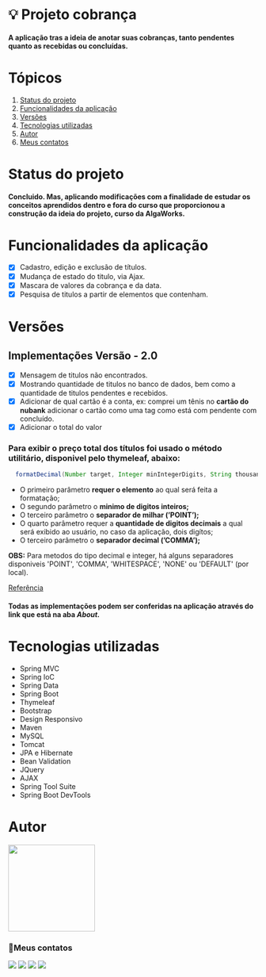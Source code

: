 # :bulb: Projeto cobrança
#### A aplicação tras a ideia de anotar suas cobranças, tanto pendentes quanto as recebidas ou concluídas.
# Tópicos
  1. [Status do projeto](#status-do-projeto)
  2. [Funcionalidades da aplicação](#funcionalidades-da-aplicação)
  3. [Versões](#versões)
  5. [Tecnologias utilizadas](#tecnologias-utilizadas)
  6. [Autor](#autor)
  7. [Meus contatos](#meus-contatos)
# Status do projeto
#### Concluido. Mas, aplicando modificações com a finalidade de estudar os conceitos aprendidos dentro e fora do curso que proporcionou a construção da ideia do projeto, curso da AlgaWorks.
# Funcionalidades da aplicação
- [x] Cadastro, edição e exclusão de títulos.
- [x] Mudança de estado do titulo, via Ajax.
- [x] Mascara de valores da cobrança e da data.
- [x] Pesquisa de titulos a partir de elementos que contenham.

# Versões
  
## Implementações Versão - 2.0

- [x]  Mensagem de titulos não encontrados.
- [x]  Mostrando quantidade de titulos no banco de dados, bem como a quantidade de titulos pendentes e recebidos.
- [x]  Adicionar de qual cartão é a conta, ex: comprei um tênis no **cartão do nubank** adicionar o cartão como uma tag como está com pendente com concluído.
- [x]  Adicionar o total do valor
  ### Para exibir o preço total dos títulos foi usado o método utilitário, disponivel pelo thymeleaf, abaixo:

```Java
  formatDecimal(Number target, Integer minIntegerDigits, String thousandsPointType, Integer decimalDigits, String decimalPoinType);
```
  - O primeiro parâmetro **requer o elemento** ao qual será feita a formatação;
- O segundo parâmetro o **minimo de digitos inteiros;**
- O terceiro parâmetro o **separador de milhar (’POINT’);**
- O quarto parâmetro requer a **quantidade de digitos decimais** a qual será exibido ao usuário, no caso da aplicação, dois digítos;
- O terceiro parâmetro o **separador decimal (’COMMA’);**

**OBS:** Para metodos do tipo decimal e integer, há alguns separadores disponiveis 'POINT', 'COMMA', 'WHITESPACE', 'NONE' ou 'DEFAULT' (por local).

[Referência](https://frontbackend.com/thymeleaf/thymeleaf-utility-methods-for-numbers)

#### Todas as implementações podem ser conferidas na aplicação através do link que está na aba *About.*

# Tecnologias utilizadas
* Spring MVC
* Spring IoC
* Spring Data
* Spring Boot
* Thymeleaf
* Bootstrap
* Design Responsivo
* Maven
* MySQL
* Tomcat
* JPA e Hibernate
* Bean Validation
* JQuery
* AJAX
* Spring Tool Suite
* Spring Boot DevTools


# Autor
  <img src="https://user-images.githubusercontent.com/58925056/157934762-1b63b01a-92c4-4a5a-8cf3-1787c894c565.png" width=175px>

### 📲Meus contatos

  <a href="https://instagram.com/tiago_lopes_14" target="_blank"><img src="https://img.shields.io/badge/-Instagram-%23E4405F?style=for-the-badge&logo=instagram&logoColor=white" target="_blank"></a> 
  <a href="mailto:saxtiago@gmailcom"><img src="https://img.shields.io/badge/-Gmail-%23333?style=for-the-badge&logo=gmail&logoColor=white" target="_blank"></a>
  <a href="https://www.linkedin.com/in/tiagolopesdeveloper/" target="_blank"><img src="https://img.shields.io/badge/-LinkedIn-%230077B5?style=for-the-badge&logo=linkedin&logoColor=white" target="_blank"></a>
  <a href="https://t.me/tiagoLopesDev" target="_blank"><img src="https://img.shields.io/badge/Telegram-2CA5E0?style=for-the-badge&logo=telegram&logoColor=white" target="_blank"></a>
